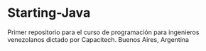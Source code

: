 # Starting-Java
Primer repositorio para el curso de programación para ingenieros venezolanos dictado por Capacitech. Buenos Aires, Argentina
